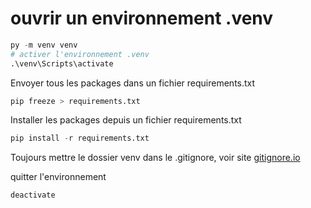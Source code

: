 # ouvrir un environnement .venv

```python
py -m venv venv
# activer l'environnement .venv
.\venv\Scripts\activate
```

Envoyer tous les packages dans un fichier requirements.txt

```python
pip freeze > requirements.txt
```

Installer les packages depuis un fichier requirements.txt

```python
pip install -r requirements.txt
```

Toujours mettre le dossier venv dans le .gitignore, voir site [gitignore.io](https://www.toptal.com/developers/gitignore/)

quitter l'environnement

```python
deactivate
```

